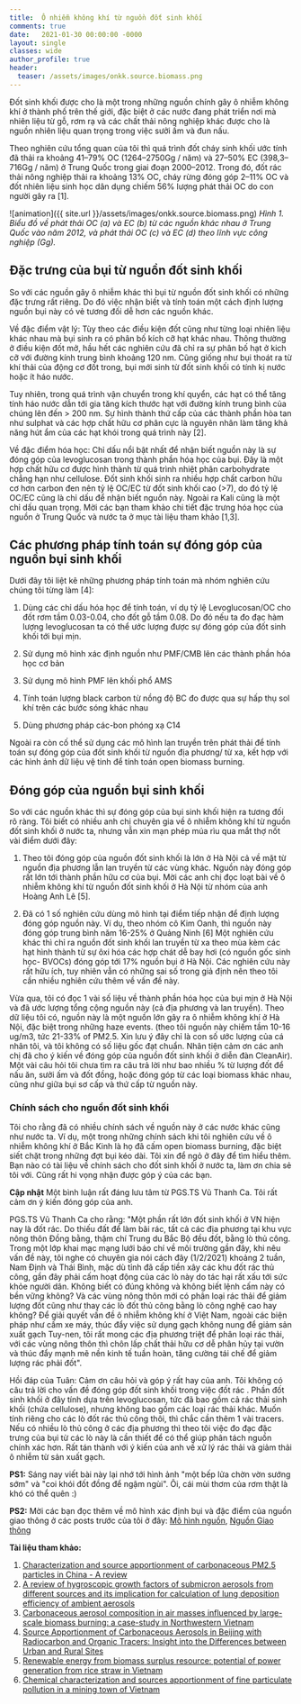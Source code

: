 ```yaml
---
title:  Ô nhiễm không khí từ nguồn đốt sinh khối
comments: true
date:   2021-01-30 00:00:00 -0000
layout: single
classes: wide
author_profile: true
header:
  teaser: /assets/images/onkk.source.biomass.png
---
```



Đốt sinh khối được cho là một trong những nguồn chính gây ô nhiễm không khí ở thành phố trên thế giới, đặc biệt ở các nước đang phát triển nơi mà nhiên liệu từ gỗ, 
rơm rạ và các chất thải nông nghiệp khác được cho là nguồn nhiên liệu quan trọng trong việc sưởi ấm và đun nấu.

Theo nghiên cứu tổng quan của tôi thì quá trình đốt cháy sinh khối ước tính đã thải ra khoảng 41–79% OC (1264–2750Gg / năm)
và 27–50% EC (398,3–716Gg / năm) ở Trung Quốc trong giai đoạn 2000–2012. 
Trong đó, đốt rác thải nông nghiệp thải ra khoảng 13% OC, cháy rừng đóng góp 2–11% OC 
và đốt nhiên liệu sinh học dân dụng chiếm 56% lượng phát thải OC do con người gây ra [1].

![animation]({{ site.url }}/assets/images/onkk.source.biomass.png) 
*Hình 1. Biểu đồ về phát thải OC (a) và EC (b) từ các nguồn khác nhau ở Trung Quốc vào năm 2012, và phát thải OC (c) và EC (d) theo lĩnh vực công nghiệp (Gg).*

## Đặc trưng của bụi từ nguồn đốt sinh khối

So với các nguồn gây ô nhiễm khác thì bụi từ nguồn đốt sinh khối có những đặc trưng rất riêng. 
Do đó việc nhận biết và tính toán một cách định lượng nguồn bụi này có vẻ tương đối dễ hơn các nguồn khác. 

Về đặc điểm vật lý: Tùy theo các điều kiện đốt cũng như từng loại nhiên liệu khác nhau mà bụi sinh ra có phân bố kích cỡ hạt khác nhau. 
Thông thường ở điều kiện đốt mở, hầu hết các nghiên cứu đã chỉ ra sự phân bố hạt ở kich cỡ với đường kính trung bình khoảng 120 nm. 
Cũng giống như bụi thoát ra từ khí thải của động cơ đốt trong, bụi mới sinh từ đốt sinh khối có tính kị nước hoặc ít háo nước.

Tuy nhiên, trong quá trình vận chuyển trong khí quyển, các hạt có thể tăng tính háo nước dẫn tới gia tăng kích thước hạt với đường kính trung bình của chúng lên đến > 200 nm. 
Sự hình thành thứ cấp của các thành phần hòa tan như sulphat và các hợp chất hữu cơ phân cực là nguyên nhân làm tăng khả năng hút ẩm của các hạt khói trong quá trình này [2]. 

Về đặc điểm hóa học: Chỉ dấu nổi bật nhất để nhận biết nguồn này là sự đóng góp của levoglucosan trong thành phần hóa học của bụi. 
Đây là một hợp chất hữu cơ được hình thành từ quá trình nhiệt phân carbohydrate chẳng hạn như cellulose. 
Đốt sinh khối sinh ra nhiều hợp chất carbon hữu cơ hơn carbon đen nên tỷ lệ OC/EC từ đốt sinh khối cao (>7), 
do đó tỷ lệ OC/EC cũng là chỉ dấu để nhận biết nguồn này. Ngoài ra Kali cũng là một chỉ dấu quan trọng. 
Mời các bạn tham khảo chi tiết đặc trưng hóa học của nguồn ở Trung Quốc và nước ta ở mục tài liệu tham khảo [1,3].

## Các phương pháp tính toán sự đóng góp của nguồn bụi sinh khối

Dưới đây tôi liệt kê những phương pháp tính toán mà nhóm nghiên cứu chúng tôi từng làm [4]:

1) Dùng các chỉ dấu hóa học để tính toán, ví dụ tỷ lệ Levoglucosan/OC cho đốt rơm tầm 0.03-0.04, cho đốt gỗ tầm 0.08.
Do đó nếu ta đo đạc hàm lượng levoglucosan ta có thể ước lượng được sự đóng góp của đốt sinh khối tới bụi mịn.

2) Sử dụng mô hình xác định nguồn như PMF/CMB lên các thành phần hóa học cơ bản

3) Sử dụng mô hình PMF lên khối phổ AMS

4) Tính toán lượng black carbon từ nồng độ BC đo được qua sự hấp thụ sol khí trên các bước sóng khác nhau

5) Dùng phương pháp các-bon phóng xạ C14

Ngoài ra còn cố thể sử dụng các mô hình lan truyền trên phát thải để tính toán sự đóng góp của đốt sinh khối từ nguồn địa phương/ từ xa,
kết hợp với các hình ảnh dữ liệu vệ tinh để tính toán open biomass burning.

## Đóng góp của nguồn bụi sinh khối

So với các nguồn khác thì sự đóng góp của bụi sinh khối hiện ra tương đối rõ ràng.
Tôi biết có nhiều anh chị chuyên gia về ô nhiễm không khí từ nguồn đốt sinh khối ở nước ta, 
nhưng vẫn xin mạn phép múa rìu qua mắt thợ nốt vài điểm dưới đây:

1) Theo tôi đóng góp của nguồn đốt sinh khối là lớn ở Hà Nội cả về mặt từ nguồn địa phương lẫn lan truyền từ các vùng khác.
Nguồn này đóng góp rất lớn tới thành phần hữu cơ của bụi.
Mời các anh chị đọc loạt bài về ô nhiễm không khí từ nguồn đốt sinh khối ở Hà Nội từ nhóm của anh Hoàng Anh Lê [5].

2) Đã có 1 số nghiên cứu dùng mô hình tại điểm tiếp nhận để định lượng đóng góp nguồn này.
Ví dụ, theo nhóm cô Kim Oanh, thì nguồn này đóng góp trung bình năm 16-25% ở Quảng Ninh [6] 
Một nghiên cứu khác thì chỉ ra nguồn đốt sinh khối lan truyền từ xa theo mùa kèm các hạt hình thành từ sự ôxi hóa
các hợp chát dễ bay hơi (có nguồn gốc sinh học- BVOCs) đóng góp tới 17% nguồn bụi ở Hà Nội.
Các nghiên cứu này rất hữu ích, tuy nhiên vẫn có những sai số trong giả định nên theo tôi cần nhiều nghiên cứu thêm về vấn đề này.

Vừa qua, tôi có đọc 1 vài số liệu về thành phần hóa học của bụi mịn ở Hà Nội và đã ước lượng tổng cộng nguồn này (cả địa phương và lan truyền).
Theo dữ liệu tôi có, nguồn này là một nguồn lớn gây ra ô nhiễm không khí ở Hà Nội, đặc biệt trong những haze events.
(theo tôi nguồn này chiếm tầm 10-16 ug/m3, tức 21-33% of PM2.5. Xin lưu ý đây chỉ là con số ước lượng của cá nhân tôi, và tôi không có số liệu gốc đạt chuẩn. 
Nhân tiện cảm ơn các anh chị đã cho ý kiến về đóng góp của nguồn đốt sinh khối ở diễn đàn CleanAir).
Một vài câu hỏi tôi chưa tìm ra câu trả lời như bao nhiều % từ lượng đốt để nấu ăn, sưởi ấm và đốt đồng, 
hoặc đóng góp từ các loại biomass khác nhau, cũng như giữa bụi sơ cấp và thứ cấp từ nguồn này. 

### Chính sách cho nguồn đốt sinh khối

Tôi cho rằng đã có nhiều chính sách về nguồn này ở các nước khác cũng như nước ta.
Ví dụ, một trong những chính sách khi tôi nghiên cứu về ô nhiễm không khí ở Bắc Kinh là họ đã cấm open biomass burning, 
đặc biệt siết chặt trong những đợt bụi kéo dài. 
Tôi xin để ngỏ ở đây để tìm hiểu thêm. 
Bạn nào có tài liệu về chính sách cho đốt sinh khối ở nước ta, làm ơn chia sẻ tôi với.
Cũng rất hi vọng nhận được góp ý của các bạn.

**Cập nhật** Một bình luận rất đáng lưu tâm từ PGS.TS Vũ Thanh Ca. Tôi rất cảm ơn ý kiến đóng góp của anh.

PGS.TS Vũ Thanh Ca cho rằng: "Một phần rất lớn đốt sinh khối ở VN hiện nay là đốt rác. Do thiếu đất để làm bãi rác, tất cả các địa phương tại khu vực nông thôn Đồng bằng, thậm chí Trung du Bắc Bộ đều đốt, bằng lò thủ công. Trong một lớp khai mạc mạng lưới báo chí về môi trường gần đây, khi nêu vấn đề này, tôi nghe có chuyên gia nói cách đây (1/2/2021) khoảng 2 tuần, Nam Định và Thái Bình, mặc dù tỉnh đã cấp tiền xây các khu đốt rác thủ công, gần đây phải cấm hoạt động của các lò này do tác hại rất xấu tới sức khỏe người dân. Không biết có đúng không và không biết lệnh cấm này có bền vững không? Và các vùng nông thôn mới có phân loại rác thải để giảm lượng đốt cũng như thay các lò đốt thủ công bằng lò công nghệ cao hay không? Để giải quyết vấn đề ô nhiễm không khí ở Việt Nam, ngoài các biện pháp như cấm xe máy, thúc đẩy việc sử dụng gạch không nung để giảm sản xuất gạch Tuy-nen, tôi rất mong các địa phương triệt để phân loại rác thải, với các vùng nông thôn thì chôn lấp chất thải hữu cơ dễ phân hủy tại vườn và thúc đẩy mạnh mẽ nền kinh tế tuần hoàn, tăng cường tái chế để giảm lượng rác phải đốt".

Hồi đáp của Tuân:
Cảm ơn câu hỏi và góp ý rất hay của anh. Tôi không có câu trả lời cho vấn đề đóng góp đốt sinh khối trong việc đốt rác . 
Phần đốt sinh khối ở đây tính dựa trên levoglucosan, tức đã bao gồm cả rác thải sinh khối (chứa cellulose), nhưng không bao gồm các loại rác thải khác. 
Muốn tính riêng cho các lò đốt rác thủ công thôi, thì chắc cần thêm 1 vài tracers. 
Nếu có nhiều lò thủ công ở các địa phương thì theo tôi việc đo đạc đặc trưng của bụi từ các lò này là cần thiết để có thể giúp phân tách nguồn chính xác hơn.
Rất tán thành với ý kiến của anh về xử lý rác thải và giảm thải ô nhiễm từ sản xuất gạch.

**PS1:** Sáng nay viết bài này lại nhớ tới hình ảnh "một bếp lửa chờn vờn sướng sớm" và "coi khói đốt đồng để ngậm ngùi". Ôi, cái mùi thơm của rơm thật là khó có thể quên :)

**PS2:** Mời các bạn đọc thêm về mô hình xác định bụi và đặc điểm của nguồn giao thông ở các posts trước của tôi ở đây:
[Mô hình nguồn](https://tuanvvu.github.io/onkk/2020-12-13-onkk-sa/), [Nguồn Giao thông](https://tuanvvu.github.io/onkk/2020-12-21-onkk-nguon-giaothong/)

**Tài liệu tham khảo:**

1.	[Characterization and source apportionment of carbonaceous PM2.5 particles in China - A review](https://www.sciencedirect.com/science/article/pii/S1352231018304084)
2.	[A review of hygroscopic growth factors of submicron aerosols from different sources and its implication for calculation of lung deposition efficiency of ambient aerosols](https://link.springer.com/article/10.1007/s11869-015-0365-0)
3.	[Carbonaceous aerosol composition in air masses influenced by large-scale biomass burning: a case-study in Northwestern Vietnam](https://acp.copernicus.org/preprints/acp-2020-1027/)
4.	[Source Apportionment of Carbonaceous Aerosols in Beijing with Radiocarbon and Organic Tracers: Insight into the Differences between Urban and Rural Sites](https://acp.copernicus.org/preprints/acp-2020-1018/)
5.	[Renewable energy from biomass surplus resource: potential of power generation from rice straw in Vietnam](https://www.nature.com/articles/s41598-020-80678-3)
6.	[Chemical characterization and sources apportionment of fine particulate pollution in a mining town of Vietnam](https://www.sciencedirect.com/science/article/pii/S016980951400177X?via%3Dihub)

